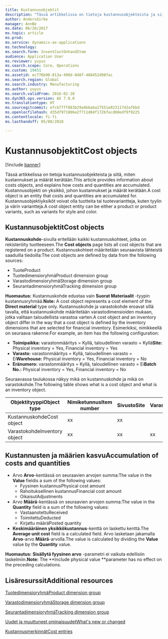 ```yaml
---
title: Kustannusobjektit
description: "Tässä artikkelissa on tietoja kustannusobjekteista ja siitä, miten kustannukset ja määrät kerätään. Kustannusobjekti on yksikkö, johon kustannukset ja määrät kerätään. Kustannusobjektiyksiköt voivat olla tuotteita tai tuotevariantteja, kuten tyylin ja värin variantteja."
author: AndersGirke
manager: AnnBe
ms.date: 06/20/2017
ms.topic: article
ms.prod: 
ms.service: dynamics-ax-applications
ms.technology: 
ms.search.form: InventCostOnhandItem
audience: Application User
ms.reviewer: yuyus
ms.search.scope: Core, Operations
ms.custom: 19451
ms.assetid: ec776b98-813a-490d-848f-468452d98fac
ms.search.region: Global
ms.search.industry: Manufacturing
ms.author: yuyus
ms.search.validFrom: 2016-02-28
ms.dyn365.ops.version: AX 7.0.0
ms.translationtype: HT
ms.sourcegitcommit: efcb77ff883b29a4bbaba27551e02311742afbbd
ms.openlocfilehash: d35d7971806e2f711d84f172bfacd60edf9f9225
ms.contentlocale: fi-fi
ms.lasthandoff: 05/08/2018

---
```


# <a name="cost-objects"></a><span data-ttu-id="a0b02-105">Kustannusobjektit</span><span class="sxs-lookup"><span data-stu-id="a0b02-105">Cost objects</span></span>

[!include [banner](../includes/banner.md)]

<span data-ttu-id="a0b02-106">Tässä artikkelissa on tietoja kustannusobjekteista ja siitä, miten kustannukset ja määrät kerätään.</span><span class="sxs-lookup"><span data-stu-id="a0b02-106">This article provides information about costs objects, and explains how costs and quantities are accumulated.</span></span> <span data-ttu-id="a0b02-107">Kustannusobjekti on yksikkö, johon kustannukset ja määrät kerätään.</span><span class="sxs-lookup"><span data-stu-id="a0b02-107">A cost object is an entity that costs and quantities are accumulated for.</span></span> <span data-ttu-id="a0b02-108">Kustannusobjektiyksiköt voivat olla tuotteita tai tuotevariantteja, kuten tyylin ja värin variantteja.</span><span class="sxs-lookup"><span data-stu-id="a0b02-108">A cost object entity can be either a product or product variants, such as variants for style and color.</span></span>  

## <a name="cost-objects"></a><span data-ttu-id="a0b02-109">Kustannusobjektit</span><span class="sxs-lookup"><span data-stu-id="a0b02-109">Cost objects</span></span>

<span data-ttu-id="a0b02-110">**Kustannuskohde**-sivulla eritellään kaikki kustannuskohteet, jotka on rekisteröity tuotteeseen.</span><span class="sxs-lookup"><span data-stu-id="a0b02-110">The **Cost objects** page lists all cost objects that are registered on a product.</span></span> <span data-ttu-id="a0b02-111">Kustannuskohteet määritetään seuraavista lähteistä saaduilla tiedoilla:</span><span class="sxs-lookup"><span data-stu-id="a0b02-111">The cost objects are defined by data from the following sources:</span></span>

-   <span data-ttu-id="a0b02-112">Tuote</span><span class="sxs-lookup"><span data-stu-id="a0b02-112">Product</span></span>
-   <span data-ttu-id="a0b02-113">Tuotedimensioryhmä</span><span class="sxs-lookup"><span data-stu-id="a0b02-113">Product dimension group</span></span>
-   <span data-ttu-id="a0b02-114">Varastodimensioryhmä</span><span class="sxs-lookup"><span data-stu-id="a0b02-114">Storage dimension group</span></span>
-   <span data-ttu-id="a0b02-115">Seurantadimensioryhmä</span><span class="sxs-lookup"><span data-stu-id="a0b02-115">Tracking dimension group</span></span>

<span data-ttu-id="a0b02-116">**Huomautus:** Kustannuskohde edustaa vain **Suorat Materiaalit** -tyypin kustannusryhmää.</span><span class="sxs-lookup"><span data-stu-id="a0b02-116">**Note:** A cost object represents a cost element of the **Direct material** type only.</span></span> <span data-ttu-id="a0b02-117">Kustannuskohde ja varastokohde eroavat sillä tavalla, että kustannuskohde määritetään varastodimensioiden mukaan, jotka valitaan taloudellista varastoa varten.</span><span class="sxs-lookup"><span data-stu-id="a0b02-117">A cost object and an inventory object differ in the way that a cost object is defined by the inventory dimensions that are selected for financial inventory.</span></span> <span data-ttu-id="a0b02-118">Esimerkiksi, nimikkeellä on seuraava rakenne:</span><span class="sxs-lookup"><span data-stu-id="a0b02-118">For example, an item has the following configuration:</span></span>

-   <span data-ttu-id="a0b02-119">**Toimipaikka:** varastonmääritys = Kyllä, taloudellinen varasto = Kyllä</span><span class="sxs-lookup"><span data-stu-id="a0b02-119">**Site:** Physical inventory = Yes, Financial inventory = Yes</span></span>
-   <span data-ttu-id="a0b02-120">**Varasto:** varastonmääritys = Kyllä, taloudellinen varasto = Ei</span><span class="sxs-lookup"><span data-stu-id="a0b02-120">**Warehouse:** Physical inventory = Yes, Financial inventory = No</span></span>
-   <span data-ttu-id="a0b02-121">**Eränumero:** varastonmääritys = Kyllä, taloudellinen varasto = Ei</span><span class="sxs-lookup"><span data-stu-id="a0b02-121">**Batch No.:** Physical inventory = Yes, Financial inventory = No</span></span>

<span data-ttu-id="a0b02-122">Seuraavassa taulukossa näkyy mikä on kustannuskohde ja mikä on varastokohde.</span><span class="sxs-lookup"><span data-stu-id="a0b02-122">The following table shows what is a cost object and what is an inventory object.</span></span>

| <span data-ttu-id="a0b02-123">Objektityyppi</span><span class="sxs-lookup"><span data-stu-id="a0b02-123">Object type</span></span>      | <span data-ttu-id="a0b02-124">Nimiketunnus</span><span class="sxs-lookup"><span data-stu-id="a0b02-124">Item number</span></span> | <span data-ttu-id="a0b02-125">Sivusto</span><span class="sxs-lookup"><span data-stu-id="a0b02-125">Site</span></span> | <span data-ttu-id="a0b02-126">Varasto</span><span class="sxs-lookup"><span data-stu-id="a0b02-126">Warehouse</span></span> | <span data-ttu-id="a0b02-127">Eränumero.</span><span class="sxs-lookup"><span data-stu-id="a0b02-127">Batch No.</span></span> |
|------------------|-------------|------|-----------|-----------|
| <span data-ttu-id="a0b02-128">Kustannuskohde</span><span class="sxs-lookup"><span data-stu-id="a0b02-128">Cost object</span></span>      | <span data-ttu-id="a0b02-129">x</span><span class="sxs-lookup"><span data-stu-id="a0b02-129">x</span></span>           | <span data-ttu-id="a0b02-130">x</span><span class="sxs-lookup"><span data-stu-id="a0b02-130">x</span></span>    |           |           |
| <span data-ttu-id="a0b02-131">Varastokohde</span><span class="sxs-lookup"><span data-stu-id="a0b02-131">Inventory object</span></span> | <span data-ttu-id="a0b02-132">x</span><span class="sxs-lookup"><span data-stu-id="a0b02-132">x</span></span>           | <span data-ttu-id="a0b02-133">x</span><span class="sxs-lookup"><span data-stu-id="a0b02-133">x</span></span>    |  <span data-ttu-id="a0b02-134">x</span><span class="sxs-lookup"><span data-stu-id="a0b02-134">x</span></span>        | <span data-ttu-id="a0b02-135">x</span><span class="sxs-lookup"><span data-stu-id="a0b02-135">x</span></span>         |

## <a name="accumulation-of-costs-and-quantities"></a><span data-ttu-id="a0b02-136">Kustannusten ja määrien kasvu</span><span class="sxs-lookup"><span data-stu-id="a0b02-136">Accumulation of costs and quantities</span></span>
-   <span data-ttu-id="a0b02-137">Arvo **Arvo**-kentässä on seuraavien arvojen summa:</span><span class="sxs-lookup"><span data-stu-id="a0b02-137">The value in the **Value** fieldis a sum of the following values:</span></span>
    -   <span data-ttu-id="a0b02-138">Fyysinen kustannus</span><span class="sxs-lookup"><span data-stu-id="a0b02-138">Physical cost amount</span></span>
    -   <span data-ttu-id="a0b02-139">Rahoituksellinen kustannus</span><span class="sxs-lookup"><span data-stu-id="a0b02-139">Financial cost amount</span></span>
    -   <span data-ttu-id="a0b02-140">Oikaisut</span><span class="sxs-lookup"><span data-stu-id="a0b02-140">Adjustments</span></span>
-   <span data-ttu-id="a0b02-141">Arvo **Määrä**-kentässä on seuraavien arvojen summa:</span><span class="sxs-lookup"><span data-stu-id="a0b02-141">The value in the **Quantity** field is a sum of the following values:</span></span>
    -   <span data-ttu-id="a0b02-142">Vastaanotettu</span><span class="sxs-lookup"><span data-stu-id="a0b02-142">Received</span></span>
    -   <span data-ttu-id="a0b02-143">Toimitettu</span><span class="sxs-lookup"><span data-stu-id="a0b02-143">Deducted</span></span>
    -   <span data-ttu-id="a0b02-144">Kirjattu määrä</span><span class="sxs-lookup"><span data-stu-id="a0b02-144">Posted quantity</span></span>
-   <span data-ttu-id="a0b02-145">**Keskimääräinen yksikkökustannus**-kenttä on laskettu kenttä.</span><span class="sxs-lookup"><span data-stu-id="a0b02-145">The **Average unit cost** field is a calculated field.</span></span> <span data-ttu-id="a0b02-146">Arvo lasketaan jakamalla **Arvo**-arvo **Määrä**-arvolla.</span><span class="sxs-lookup"><span data-stu-id="a0b02-146">The value is calculated by dividing the **Value** value by the **Quantity** value.</span></span>

<span data-ttu-id="a0b02-147">**Huomautus:** **Sisällytä fyysinen arvo** -parametri ei vaikuta edellisiin laskelmiin.</span><span class="sxs-lookup"><span data-stu-id="a0b02-147">**Note:** The **Include physical value **parameter has no effect on the preceding calculations.</span></span>

<a name="additional-resources"></a><span data-ttu-id="a0b02-148">Lisäresurssit</span><span class="sxs-lookup"><span data-stu-id="a0b02-148">Additional resources</span></span>
--------

[<span data-ttu-id="a0b02-149">Tuotedimensioryhmä</span><span class="sxs-lookup"><span data-stu-id="a0b02-149">Product dimension group</span></span>](https://technet.microsoft.com/en-us/library/aa499382.aspx)

[<span data-ttu-id="a0b02-150">Varastodimensioryhmä</span><span class="sxs-lookup"><span data-stu-id="a0b02-150">Storage dimension group</span></span>](https://technet.microsoft.com/en-us/library/hh209317.aspx)

[<span data-ttu-id="a0b02-151">Seurantadimensioryhmä</span><span class="sxs-lookup"><span data-stu-id="a0b02-151">Tracking dimension group</span></span>](https://technet.microsoft.com/en-us/library/hh209465.aspx)

[<span data-ttu-id="a0b02-152">Uudet ja muuttuneet ominaisuudet</span><span class="sxs-lookup"><span data-stu-id="a0b02-152">What's new or changed</span></span>](../../fin-and-ops/get-started/whats-new-changed.md)

[<span data-ttu-id="a0b02-153">Kustannusmerkinnät</span><span class="sxs-lookup"><span data-stu-id="a0b02-153">Cost entries</span></span>](cost-entries.md)




